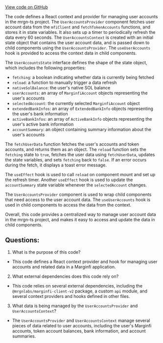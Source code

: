 [View code on GitHub](https://github.com/mrgnlabs/mrgn-ts/apps/marginfi-v2-ui/src/context/UserAccounts.tsx)

The code defines a React context and provider for managing user accounts in the mrgn-ts project. The `UserAccountsProvider` component fetches user account data from the `mfiClient` and `fetchTokenAccounts` functions, and stores it in state variables. It also sets up a timer to periodically refresh the data every 60 seconds. The `UserAccountsContext` is created with an initial state object that contains the user account data, and is passed down to child components using the `UserAccountsProvider`. The `useUserAccounts` hook is provided to access the context data in child components.

The `UserAccountsState` interface defines the shape of the state object, which includes the following properties:

- `fetching`: a boolean indicating whether data is currently being fetched
- `reload`: a function to manually trigger a data refresh
- `nativeSolBalance`: the user's native SOL balance
- `userAccounts`: an array of `MarginfiAccount` objects representing the user's accounts
- `selectedAccount`: the currently selected `MarginfiAccount` object
- `extendedBankInfos`: an array of `ExtendedBankInfo` objects representing the user's bank information
- `activeBankInfos`: an array of `ActiveBankInfo` objects representing the user's active bank information
- `accountSummary`: an object containing summary information about the user's accounts

The `fetchUserData` function fetches the user's accounts and token accounts, and returns them as an object. The `reload` function sets the `fetching` state to `true`, fetches the user data using `fetchUserData`, updates the state variables, and sets `fetching` back to `false`. If an error occurs during the fetch, it displays a toast error message.

The `useEffect` hook is used to call `reload` on component mount and set up the refresh timer. Another `useEffect` hook is used to update the `accountSummary` state variable whenever the `selectedAccount` changes.

The `UserAccountsProvider` component is used to wrap child components that need access to the user account data. The `useUserAccounts` hook is used in child components to access the data from the context.

Overall, this code provides a centralized way to manage user account data in the mrgn-ts project, and makes it easy to access and update the data in child components.

## Questions:

1.  What is the purpose of this code?

- This code defines a React context provider and hook for managing user accounts and related data in a Marginfi application.

2. What external dependencies does this code rely on?

- This code relies on several external dependencies, including the `@mrgnlabs/marginfi-client-v2` package, a custom `api` module, and several context providers and hooks defined in other files.

3. What data is being managed by the `UserAccountsProvider` and `UserAccountsContext`?

- The `UserAccountsProvider` and `UserAccountsContext` manage several pieces of data related to user accounts, including the user's Marginfi accounts, token account balances, bank information, and account summaries.
